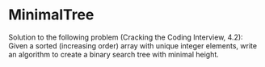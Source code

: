 # MinimalTree
Solution to the following problem (Cracking the Coding Interview, 4.2): Given a sorted (increasing order) array with unique integer elements, write an algorithm to create a binary search tree with minimal height.

